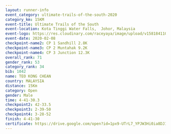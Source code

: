 ```yaml
--- 
layout: runner-info 
event_category: ultimate-trails-of-the-south-2020 
category_km: 15KM 
event-title: Ultimate Trails of the South 
event-location: Kota Tinggi Water Falls,  Johor, Malaysia 
event-logo: https://res.cloudinary.com/raceyaya/image/upload/v1581841103/logo/2020/ultimate-trails-2020_i93dfj.jpg 
event-date: 2020-02-08 
checkpoint-name2: CP 1 Sandhill 2.8K 
checkpoint-name3: CP 2 Muntahak 9.2K 
checkpoint-name4: CP 3 Junction 12.3K 
overall_rank: 71
gender_rank: 53
category_rank: 34
bib: 1042
name: TEO KONG CHEAN
country: MALAYSIA
distance: 15Km
category: Open
gender: Male
time: 4-41-30.3
checkpoint2: 42-33.5
checkpoint3: 2-39-50
checkpoint4: 3-28-52
finish: 4-41-30
certificate: https://drive.google.com/open?id=1px9-UTrL7_YPJW3Hi0ia8DJ1_xi_9DRg
--- 
```


